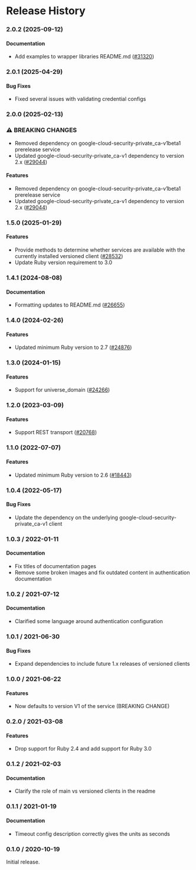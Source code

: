 # Release History

### 2.0.2 (2025-09-12)

#### Documentation

* Add examples to wrapper libraries README.md ([#31320](https://github.com/googleapis/google-cloud-ruby/issues/31320)) 

### 2.0.1 (2025-04-29)

#### Bug Fixes

* Fixed several issues with validating credential configs 

### 2.0.0 (2025-02-13)

### ⚠ BREAKING CHANGES

* Removed dependency on google-cloud-security-private_ca-v1beta1 prerelease service
* Updated google-cloud-security-private_ca-v1 dependency to version 2.x ([#29044](https://github.com/googleapis/google-cloud-ruby/issues/29044))

#### Features

* Removed dependency on google-cloud-security-private_ca-v1beta1 prerelease service 
* Updated google-cloud-security-private_ca-v1 dependency to version 2.x ([#29044](https://github.com/googleapis/google-cloud-ruby/issues/29044)) 

### 1.5.0 (2025-01-29)

#### Features

* Provide methods to determine whether services are available with the currently installed versioned client ([#28532](https://github.com/googleapis/google-cloud-ruby/issues/28532)) 
* Update Ruby version requirement to 3.0 

### 1.4.1 (2024-08-08)

#### Documentation

* Formatting updates to README.md ([#26655](https://github.com/googleapis/google-cloud-ruby/issues/26655)) 

### 1.4.0 (2024-02-26)

#### Features

* Updated minimum Ruby version to 2.7 ([#24876](https://github.com/googleapis/google-cloud-ruby/issues/24876)) 

### 1.3.0 (2024-01-15)

#### Features

* Support for universe_domain ([#24266](https://github.com/googleapis/google-cloud-ruby/issues/24266)) 

### 1.2.0 (2023-03-09)

#### Features

* Support REST transport ([#20768](https://github.com/googleapis/google-cloud-ruby/issues/20768)) 

### 1.1.0 (2022-07-07)

#### Features

* Updated minimum Ruby version to 2.6 ([#18443](https://github.com/googleapis/google-cloud-ruby/issues/18443)) 

### 1.0.4 (2022-05-17)

#### Bug Fixes

* Update the dependency on the underlying google-cloud-security-private_ca-v1 client

### 1.0.3 / 2022-01-11

#### Documentation

* Fix titles of documentation pages
* Remove some broken images and fix outdated content in authentication documentation

### 1.0.2 / 2021-07-12

#### Documentation

* Clarified some language around authentication configuration

### 1.0.1 / 2021-06-30

#### Bug Fixes

* Expand dependencies to include future 1.x releases of versioned clients

### 1.0.0 / 2021-06-22

#### Features

* Now defaults to version V1 of the service (BREAKING CHANGE)

### 0.2.0 / 2021-03-08

#### Features

* Drop support for Ruby 2.4 and add support for Ruby 3.0

### 0.1.2 / 2021-02-03

#### Documentation

* Clarify the role of main vs versioned clients in the readme

### 0.1.1 / 2021-01-19

#### Documentation

* Timeout config description correctly gives the units as seconds

### 0.1.0 / 2020-10-19

Initial release.
